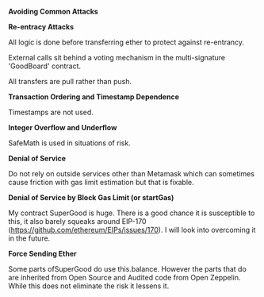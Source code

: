 **Avoiding Common Attacks**

**Re-entracy Attacks**

All logic is done before transferring ether to protect against re-entrancy.

External calls sit behind a voting mechanism in the multi-signature 'GoodBoard' contract.

All transfers are pull rather than push.


**Transaction Ordering and Timestamp Dependence**

Timestamps are not used.

**Integer Overflow and Underflow**

SafeMath is used in situations of risk.

**Denial of Service**

Do not rely on outside services other than Metamask which can sometimes cause friction with gas limit estimation but that is fixable.

**Denial of Service by Block Gas Limit (or startGas)**

My contract SuperGood is huge. There is a good chance it is susceptible to this, it also barely squeaks around EIP-170 (https://github.com/ethereum/EIPs/issues/170). I will look into overcoming it in the future.

**Force Sending Ether**

Some parts ofSuperGood do use this.balance. However the parts that do are inherited from Open Source and Audited code from Open Zeppelin. While this does not eliminate the risk it lessens it.